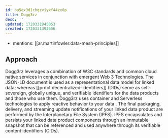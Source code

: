 ```yaml
---
id: bu5ex3d1chgzvjyxf44zx6p
title: Dogg3rz
desc: ''
updated: 1720331945053
created: 1720331392656
---
```


- mentions: [[ar.martinfowler.data-mesh-principles]]

## Approach

Dogg3rz leverages a combination of W3C standards and common cloud native services in conjunction with emergent Web 3 Technologies. The JSON-LD document is used as a representational data model for linked data; whereas [[prdct.decentralized-identifiers]] (DIDs) serve as self-sovereign, globally unique, and verifiable identifiers for the data products and those who use them. Dogg3rz uses container and Serverless technologies to apply reactive behavior to your data . The final packaging, delivery, and streaming update notifications of your linked data product are performed by the Interplanetary File System (IPFS). IPFS encapsulates and persists your linked data product components through an immutable snapshot that can be referenced and used anywhere through its verifiable content identifiers (CIDs).
